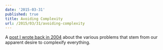 ```yaml
---
date: '2015-03-31'
published: true
title: Avoiding Complexity
url: /2015/03/31/avoiding-complexity
---
```



A [post I wrote back in 2004](https://docs.google.com/document/d/1kS0QGdbhW4PDPRiSRPsrI75MVpH0fnJtv5mfyU3PBi0/edit?usp=sharing) about the various problems that stem from our apparent desire to complexify everything.